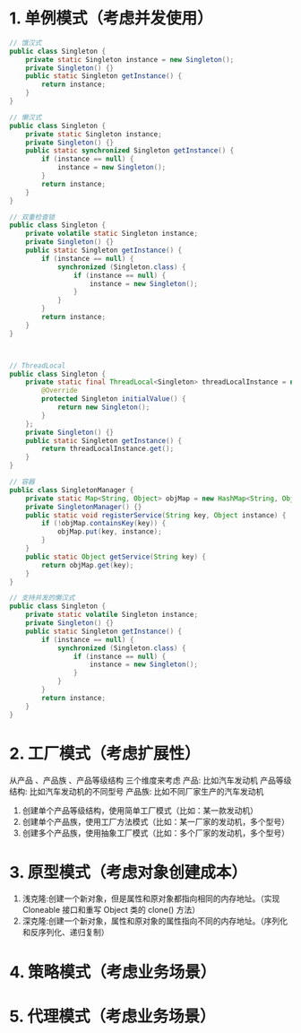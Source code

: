 # 1. 单例模式（考虑并发使用）

```java
// 饿汉式
public class Singleton {
    private static Singleton instance = new Singleton();
    private Singleton() {}
    public static Singleton getInstance() {
        return instance;
    }
}

// 懒汉式
public class Singleton {
    private static Singleton instance;
    private Singleton() {}
    public static synchronized Singleton getInstance() {
        if (instance == null) {
            instance = new Singleton();
        }
        return instance;
    }
}

// 双重检查锁
public class Singleton {
    private volatile static Singleton instance;
    private Singleton() {}
    public static Singleton getInstance() {
        if (instance == null) {
            synchronized (Singleton.class) {
                if (instance == null) {
                    instance = new Singleton();
                }
            }
        }
        return instance;
    }
}



// ThreadLocal
public class Singleton {
    private static final ThreadLocal<Singleton> threadLocalInstance = new ThreadLocal<Singleton>() {
        @Override
        protected Singleton initialValue() {
            return new Singleton();
        }
    };
    private Singleton() {}
    public static Singleton getInstance() {
        return threadLocalInstance.get();
    }
}

// 容器
public class SingletonManager {
    private static Map<String, Object> objMap = new HashMap<String, Object>();
    private SingletonManager() {}
    public static void registerService(String key, Object instance) {
        if (!objMap.containsKey(key)) {
            objMap.put(key, instance);
        }
    }
    public static Object getService(String key) {
        return objMap.get(key);
    }
}

// 支持并发的懒汉式
public class Singleton {
    private static volatile Singleton instance;
    private Singleton() {}
    public static Singleton getInstance() {
        if (instance == null) {
            synchronized (Singleton.class) {
                if (instance == null) {
                    instance = new Singleton();
                }
            }
        }
        return instance;
    }
}
```

# 2. 工厂模式（考虑扩展性）
从产品 、产品族 、产品等级结构 三个维度来考虑
产品: 比如汽车发动机
产品等级结构: 比如汽车发动机的不同型号
产品族: 比如不同厂家生产的汽车发动机
1. 创建单个产品等级结构，使用简单工厂模式（比如：某一款发动机）
2. 创建单个产品族，使用工厂方法模式（比如：某一厂家的发动机，多个型号）
3. 创建多个产品族，使用抽象工厂模式（比如：多个厂家的发动机，多个型号）

# 3. 原型模式（考虑对象创建成本）
1. 浅克隆:创建一个新对象，但是属性和原对象都指向相同的内存地址。（实现 Cloneable 接口和重写 Object 类的 clone() 方法）
2. 深克隆:创建一个新对象，属性和原对象的属性指向不同的内存地址。（序列化和反序列化、递归复制）

# 4. 策略模式（考虑业务场景）

# 5. 代理模式（考虑业务场景）
